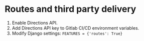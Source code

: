 # Routes and third party delivery

1. Enable Directions API.
2. Add Directions API key to Gitlab CI/CD environment variables.
3. Modify Django settings: `FEATURES = {'routes': True}`
